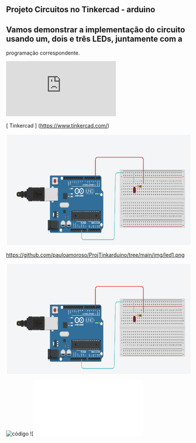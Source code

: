 

##  Projeto Circuitos no Tinkercad - arduino

## Vamos demonstrar a implementação do circuito usando um, dois e três LEDs, juntamente com a 
programação correspondente.


![LED1](https://github.com/pauloamoroso/ProjTinkarduino/blob/main/led1.md)



[ Tinkercad ] (https://www.tinkercad.com/)


![led1.png](https://raw.githubusercontent.com/pauloamoroso/ProjTinkarduino/main/img/led1.png)




https://github.com/pauloamoroso/ProjTinkarduino/tree/main/img/led1.png


![led1](img/led1.png)

























![código](codigo3leds)
![![código.h](codigo3leds.h)



